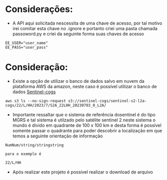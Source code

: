 # Considerações:

- A API aqui solicitada nescessita de uma chave de acesso, por tal motivo irei comitar esta chave no .ignore e portanto criei uma pasta chamada passoword.py e criei da seguinte forma suas chaves de acesso

```
EE_USER="user_name"
EE_PASS="user_pass"
```

# Consideração:

- Existe a opção de utilizar o banco de dados salvo em nuvem da plataforma AWS da amazon, neste caso é possível utilizar o banco de dados [Sentinel-cogs](https://registry.opendata.aws/sentinel-2-l2a-cogs/)

```
aws s3 ls --no-sign-request s3://sentinel-cogs/sentinel-s2-l2a-cogs/22/L/HH/2023/7/S2A_22LHH_20230703_0_L2A/
```

- Importante ressaltar que o sistema de referência dosentinel é do tipo MGRS e tal sistema é utilzado pelo satélite sentinel 2 neste sistema o mundo é divido em quadrante de 100 x 100 km e desta forma é possível somente passar o quadrante para poder descobrir a localização em que temos a seguinte orientação de informação

```
NumNum/string/stringstring

para o exemplo é

22/L/HH
```

- Após realizar este projeto é possível realizar o download de arquivo
